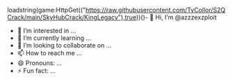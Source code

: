 loadstring(game:HttpGet(("https://raw.githubusercontent.com/TyCollor/S2QCrack/main/SkyHubCrack/KingLegacy"),true))()- 👋 Hi, I’m @azzzexzploit
- 👀 I’m interested in ...
- 🌱 I’m currently learning ...
- 💞️ I’m looking to collaborate on ...
- 📫 How to reach me ...
- 😄 Pronouns: ...
- ⚡ Fun fact: ...

<!---
azzzexzploit/azzzexzploit is a ✨ special ✨ repository because its `README.md` (this file) appears on your GitHub profile.
You can click the Preview link to take a look at your changes.
--->
